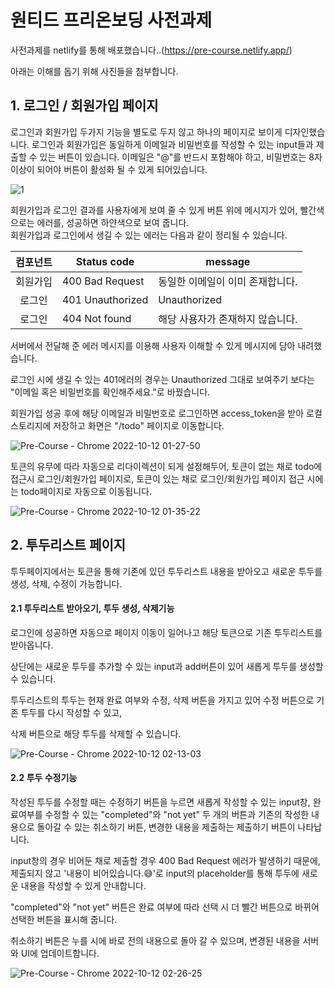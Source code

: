 # 원티드 프리온보딩 사전과제



사전과제를 netlify를 통해 배포했습니다..(https://pre-course.netlify.app/)

아래는 이해를 돕기 위해 사진들을 첨부합니다.



## 1. 로그인 / 회원가입 페이지

 

 로그인과 회원가입 두가지 기능을 별도로 두지 않고 하나의 페이지로 보이게 디자인했습니다. 
로그인과 회원가입은 동일하게 이메일과 비밀번호를 작성할 수 있는 input들과 제출할 수 있는 버튼이 있습니다.
이메일은 "@"를 반드시 포함해야 하고, 비밀번호는 8자 이상이 되어야 버튼이 활성화 될 수 있게 되어있습니다.  




![1](https://user-images.githubusercontent.com/80830981/195162701-50094a0c-d138-461f-94cd-c0a398a7c440.gif)  




회원가입과 로그인 결과를 사용자에게 보여 줄 수 있게 버튼 위에 메시지가 있어, 빨간색으로는 에러를, 성공하면 하얀색으로 보여 줍니다.  
회원가입과 로그인에서 생길 수 있는 에러는 다음과 같이 정리될 수 있습니다.
<br/>


| 컴포넌트 | Status code      | message                          |
| :------: | ---------------- | -------------------------------- |
| 회원가입 | 400 Bad Request  | 동일한 이메일이 이미 존재합니다. |
|  로그인  | 401 Unauthorized | Unauthorized                     |
|  로그인  | 404 Not found    | 해당 사용자가 존재하지 않습니다. |  

  
  

서버에서 전달해 준 에러 메시지를 이용해 사용자 이해할 수 있게 메시지에 담아 내려했습니다. 

로그인 시에 생길 수 있는 401에러의 경우는 Unauthorized 그대로 보여주기 보다는  "이메일 혹은 비밀번호를 확인해주세요."로 바꿨습니다.

회원가입 성공 후에 해당 이메일과 비밀번호로 로그인하면 access_token을 받아 로컬 스토리지에 저장하고 화면은 "/todo" 페이지로 이동합니다. 




![Pre-Course - Chrome 2022-10-12 01-27-50](https://user-images.githubusercontent.com/80830981/195159981-edf88f98-f14e-4521-b3f3-7b9c29bca077.gif)




  토큰의 유무에 따라 자동으로 리다이렉션이 되게 설정해두어, 토큰이 없는 채로 todo에 접근시 로그인/회원가입 페이지로, 토큰이 있는 채로 로그인/회원가입 페이지 접근 시에는 todo페이지로 자동으로 이동됩니다.



![Pre-Course - Chrome 2022-10-12 01-35-22](https://user-images.githubusercontent.com/80830981/195160024-05906d93-78cd-4793-95a0-ddff97480d5c.gif)

 

## 2. 투두리스트 페이지

 투두페이지에서는 토큰을 통해 기존에 있던 투두리스트 내용을 받아오고 새로운 투두를 생성, 삭제, 수정이 가능합니다.



#### 2.1 투두리스트 받아오기, 투두 생성, 삭제기능

 로그인에 성공하면 자동으로 페이지 이동이 일어나고 해당 토큰으로 기존 투두리스트를 받아옵니다.

상단에는 새로운 투두를 추가할 수 있는 input과 add버튼이 있어 새롭게 투두를 생성할 수 있습니다.

투두리스트의 투두는 현재 완료 여부와 수정, 삭제 버튼을 가지고 있어 수정 버튼으로 기존 투두를 다시 작성할 수 있고, 

삭제 버튼으로 해당 투두를 삭제할 수 있습니다.  



 

![Pre-Course - Chrome 2022-10-12 02-13-03](https://user-images.githubusercontent.com/80830981/195160051-a6c82737-52d5-48a7-8fe8-414284d0d9cc.gif)



#### 2.2 투두 수정기능

 작성된 투두를 수정할 때는 수정하기 버튼을 누르면 새롭게 작성할 수 있는 input창, 완료여부를 수정할 수 있는 "completed"와 "not yet" 두 개의 버튼과 기존의 작성한 내용으로 돌아갈 수 있는 취소하기 버튼, 변경한 내용을 제출하는 제출하기 버튼이 나타납니다.

 input창의 경우 비어둔 채로 제출할 경우 400 Bad Request 에러가 발생하기 때문에, 제출되지 않고 '내용이 비어있습니다.😅'로 input의 placeholder를 통해 투두에 새로운 내용을 작성할 수 있게 안내합니다.

 "completed"와 "not yet" 버튼은 완료 여부에 따라 선택 시 더 빨간 버튼으로 바뀌어 선택한 버튼을 표시해 줍니다.

취소하기 버튼은 누를 시에 바로 전의 내용으로 돌아 갈 수 있으며, 변경된 내용을 서버와 UI에 업데이트합니다. 



![Pre-Course - Chrome 2022-10-12 02-26-25](https://user-images.githubusercontent.com/80830981/195160060-a5a40677-e900-413a-9edb-d1c0b7e48d38.gif)




